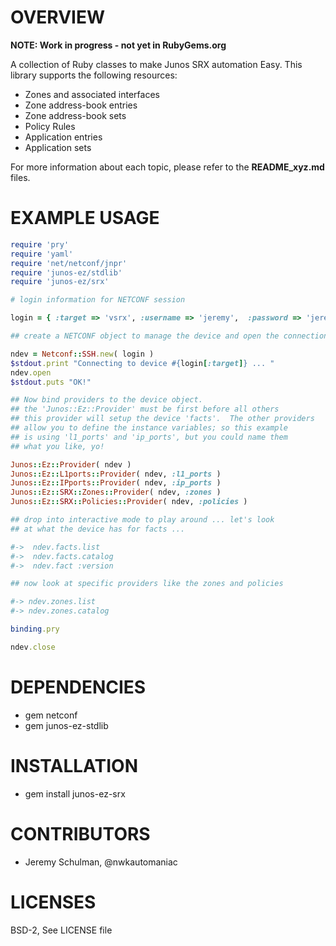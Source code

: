 # OVERVIEW

**NOTE: Work in progress - not yet in RubyGems.org**

A collection of Ruby classes to make Junos SRX automation Easy.  This library supports the following
resources:

  * Zones and associated interfaces
  * Zone address-book entries
  * Zone address-book sets
  * Policy Rules
  * Application entries
  * Application sets
  
For more information about each topic, please refer to the **README_xyz.md** files. 

# EXAMPLE USAGE
  
````ruby
require 'pry'
require 'yaml'
require 'net/netconf/jnpr'
require 'junos-ez/stdlib'
require 'junos-ez/srx'

# login information for NETCONF session 

login = { :target => 'vsrx', :username => 'jeremy',  :password => 'jeremy1',  }

## create a NETCONF object to manage the device and open the connection ...

ndev = Netconf::SSH.new( login )
$stdout.print "Connecting to device #{login[:target]} ... "
ndev.open
$stdout.puts "OK!"

## Now bind providers to the device object.
## the 'Junos::Ez::Provider' must be first before all others
## this provider will setup the device 'facts'.  The other providers
## allow you to define the instance variables; so this example
## is using 'l1_ports' and 'ip_ports', but you could name them
## what you like, yo!

Junos::Ez::Provider( ndev )
Junos::Ez::L1ports::Provider( ndev, :l1_ports )
Junos::Ez::IPports::Provider( ndev, :ip_ports )
Junos::Ez::SRX::Zones::Provider( ndev, :zones )
Junos::Ez::SRX::Policies::Provider( ndev, :policies )

## drop into interactive mode to play around ... let's look
## at what the device has for facts ...

#->  ndev.facts.list
#->  ndev.facts.catalog
#->  ndev.fact :version

## now look at specific providers like the zones and policies

#-> ndev.zones.list
#-> ndev.zones.catalog

binding.pry

ndev.close
````
  
# DEPENDENCIES

  * gem netconf
  * gem junos-ez-stdlib

# INSTALLATION 

  * gem install junos-ez-srx

# CONTRIBUTORS

  * Jeremy Schulman, @nwkautomaniac

# LICENSES

   BSD-2, See LICENSE file
